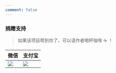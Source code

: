```yaml
---
comment: false 
---
```


### 捐赠支持
> 如果该项目帮到你了，可以请作者喝杯咖啡 ☕ ！

|   微信  |   支付宝  |
|--- | --- |
|  ![](https://i.loli.net/2019/03/28/5c9c951c61a9a.png)   |  ![](https://i.loli.net/2019/03/28/5c9c95355fecb.png)  |

